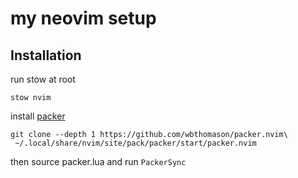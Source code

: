 # my neovim setup

## Installation

run stow at root

```
stow nvim
```

install [packer](https://github.com/wbthomason/packer.nvim)

```
git clone --depth 1 https://github.com/wbthomason/packer.nvim\
 ~/.local/share/nvim/site/pack/packer/start/packer.nvim
```

then source packer.lua and run `PackerSync` 


